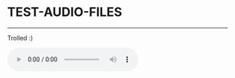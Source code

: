 # TEST-AUDIO-FILES
---
Trolled :)  

<audio controls>
  <source src="You Failed!.mp3" type="audio/mpeg">

